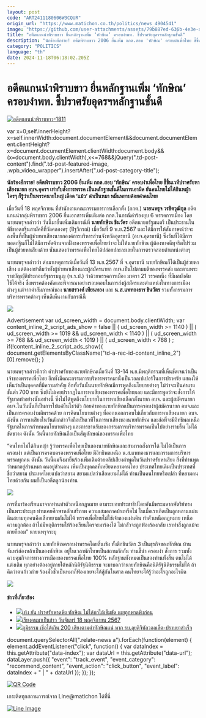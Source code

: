```yaml
---
layout: post
code: "ART2411180606W3CQUR"
origin_url: "https://www.matichon.co.th/politics/news_4904541"
image: "https://github.com/user-attachments/assets/79b887ed-636b-4e3e-ab2a-2129ef1f7910"
title: "อดีตแกนนำพิราบขาว ยื่นหลักฐานเพิ่ม ‘ทักษิณ’ ครอบงำพท. ชี้ปราศรัยอุดรฯหลักฐานชั้นดี"
description: "นักร้องอีกราย! อดีตพิราบขาว 2006 ยื่นเพิ่ม กกต.สอบ 'ทักษิณ' ครอบงำเพื่อไทย ชี้ขึ้นเวทีปราศรัยหาเสียงนายก อบจ.อุดรฯ เท่ากับสั่งการพรรค"
category: "POLITICS"
language: "th"
date: 2024-11-18T06:18:02.205Z
---
```


# อดีตแกนนำพิราบขาว ยื่นหลักฐานเพิ่ม ‘ทักษิณ’ ครอบงำพท. ชี้ปราศรัยอุดรฯหลักฐานชั้นดี

[![](https://www.matichon.co.th/wp-content/uploads/2024/11/อดีตแกนนำพิราบขาว-1811.jpg "อดีตแกนนำพิราบขาว-1811")](https://www.matichon.co.th/wp-content/uploads/2024/11/อดีตแกนนำพิราบขาว-1811.jpg)

var x=0;self.innerHeight?x=self.innerWidth:document.documentElement&&document.documentElement.clientHeight?x=document.documentElement.clientWidth:document.body&&(x=document.body.clientWidth),x<=768&&jQuery(".td-post-content").find(".td-post-featured-image, .wpb\_video\_wrapper").insertAfter(".ud-post-category-title");

**นักร้องอีกราย! อดีตพิราบขาว 2006 ยื่นเพิ่ม กกต.สอบ ‘ทักษิณ’ ครอบงำเพื่อไทย ชี้ขึ้นเวทีปราศรัยหาเสียงนายก อบจ.อุดรฯ เท่ากับสั่งการพรรค เป็นหลักฐานชั้นดีในการเอาผิด ยันคนไทยไม่ได้กินหญ้า ใครๆ ก็รู้ว่าเป็นพรรคนายใหญ่ เดือด ‘แม้ว’ ด่าเป็นหมา หมิ่นหยาบด้อยค่าคนไทย**

เมื่อวันที่ 18 พฤศจิกายน ที่สำนักงานคณะกรรมการการเลือกตั้ง (กกต.) **นายนพรุจ วรชิตวุฒิกุล** อดีตแกนนำกลุ่มพิราบขาว 2006 ยื่นเอกสารเพิ่มเติมต่อ กกต.ในกรณีคำร้องยุบ 6 พรรคการเมือง โดยนายนพรุจกล่าวว่า วันนี้มายื่นเพิ่มเติมกรณีที่ **นายทักษิณ ชินวัตร** อดีตนายกรัฐมนตรี เป็นประธานในพิธีทอดกฐินสามัคคีที่วัดคลองครุ (ปัฐวิกรณ์) เมื่อวันที่ 9 พ.ย.2567 และได้มีการให้สัมภาษณ์ว่าจะลงพื้นที่เป็นผู้ช่วยหาเสียงนายกองค์การบริหารส่วนจังหวัดอุดรธานี (อบจ.อุดรธานี) ซึ่งวันที่ได้มีการทอดกฐินก็ไม่ได้มีการคัดค้านจากฝั่งของพรรคเพื่อไทยว่าจะไม่ให้นายทักษิณ ผู้ต้องหาคดีทุจริตไปร่วมเป็นผู้ช่วยหาเสียงด้วย นั่นแสดงว่าพรรคเพื่อไทยได้ปล่อยปละละเลยในการตรวจสอบตำแหน่งต่างๆ

นายนพรุจกล่าวว่า ต่อมาเหตุการณ์เมื่อวันที่ 13 พ.ย.2567 ที่ จ.อุดรธานี นายทักษิณก็ได้เป็นผู้ช่วยหาเสียง แต่ต้องอย่าลืมว่าทั้งผู้ช่วยหาเสียงและผู้สมัครนายก อบจ.เป็นไปตามมติของพรรคส่ง และตามพระราชบัญญัติประกอบรัฐธรรมนูญ (พ.ร.ป.) ว่าด้วยพรรคการเมือง มาตรา 21 วรรคหนึ่ง ที่มีผลบังคับใช้ได้จริง ซึ่งพรรคต้องคัดและพิจารณาอย่างรอบคอบในการส่งผู้สมัครและตำแหน่งในทางการเมืองต่างๆ แต่จากคำสัมภาษณ์ของ **นายสรวงศ์ เทียนทอง** และ **น.ส.แพทองธาร ชินวัตร** รวมทั้งกรรมการบริหารพรรคต่างๆ เห็นดีเห็นงามกับกรณีนี้

![](https://www.matichon.co.th/wp-content/uploads/2024/11/S__43884578_0.jpg)

Advertisement var ud\_screen\_width = document.body.clientWidth; var content\_inline\_2\_script\_ads\_show = false || ( ud\_screen\_width >= 1140 ) || ( ud\_screen\_width >= 1019 && ud\_screen\_width < 1140 ) || ( ud\_screen\_width >= 768 && ud\_screen\_width < 1019 ) || ( ud\_screen\_width < 768 ) ; if(!content\_inline\_2\_script\_ads\_show){ document.getElementsByClassName("td-a-rec-id-content\_inline\_2")\[0\].remove(); }

นายนพรุจกล่าวอีกว่า คำปราศรัยของนายทักษิณเมื่อวันที่ 13-14 พ.ย.มีพฤติกรรมที่เห็นชัดเจนว่าเป็นเจ้าของพรรคเพื่อไทย อีกทั้งมีคณะกรรมการบริหารพรรคมานั่งเป็นวอลเปเปอร์ในการปราศรัย แสดงให้เห็นว่าเป็นบุคคลที่มีความสำคัญ อีกทั้งวันนั้นนายทักษิณมีการพูดถึงนโยบายต่างๆ ไม่ว่าจะเป็นค่าแรงขั้นต่ำ 700 บาท ซึ่งยังไม่เคยปรากฏในการหาเสียงของพรรคเพื่อไทยเลย และมีการพูดว่าจะสั่งการให้รัฐบาลทำอย่างนั้นอย่างนี้ ซึ่งไม่ได้พูดถึงนโยบายในการหาเสียงเลือกตั้งนายก อบจ. และผู้สมัครนายก อบจ.ในวันนั้นก็เป็นการไปแค่ยืนโชว์ตัว ถ้อยคำของนายทักษิณเป็นการครอบงำผู้สมัครนายก อบจ.และเป็นการครอบงำมติพรรคด้วย การคิดนโยบายต่างๆ ที่ออกนอกกรอบไม่เกี่ยวกับการหาเสียงนายก อบจ. ดังนั้น การหาเสียงในวันดังกล่าวจึงถือเป็นเวทีในการหาเสียงของนายทักษิณ และส่อที่จะมีอิทธิพลเหนือรัฐบาลในการกำหนดนโยบายต่างๆ และการขานรับของกรรมการบริหารพรรคเป็นไปอย่างราบรื่น ไม่ได้ขัดขวาง ดังนั้น วันนี้นายทักษิณถือเป็นสัญลักษณ์ของพรรคเพื่อไทย

“คนไทยไม่ได้กินหญ้า รู้ว่าพรรคเพื่อไทยเป็นของนายทักษิณและสามารถสั่งการได้ ไม่ได้เป็นการครอบงำ แต่เป็นการครอบครองพรรคเพื่อไทย มีอิทธิพลเหนือ น.ส.แพทองธารและกรรมการบริหารพรรคทุกคน ดังนั้น วันนี้ผมจึงมายื่นร้องเพิ่มเติมด้วยคลิปเสียงคำพูดในวันปราศรัยหาเสียง สิ่งที่ท่านพูดว่าหมาอยู่ส่วนหมา คนอยู่ส่วนคน เพิ่มเป็นบุคคลที่เหยียดหยามคนไทย ประเทศไทยเดิมเป็นประเทศที่ชื่อว่าสยาม ประเทศไทยแปลว่าสยาม สยามแปลว่าเสือหยามไม่ได้ ท่านเป็นคนไทยหรือเปล่า ที่หยามคนไทยด้วยกัน ผมก็เป็นอดีตลูกน้องท่าน

![](https://www.matichon.co.th/wp-content/uploads/2024/11/S__25673938_0.jpg)

การที่มาร้องเรียนมาจากท่านทำตัวเหนือกฎหมาย ตามระบอบประชาธิปไตยอันมีพระมหากษัตริย์ทรงเป็นพระประมุข ท่านเคยศึกษาหลักเสรีภาพ ความเสมอภาคบ้างหรือไม่ ในเมื่อเราเกิดเป็นลูกหลานแผ่นดินสยามทุกคนคือเสือหยามกันไม่ได้ พรรคเพื่อไทยไม่ใช่เจ้าของแผ่นดิน ทำตัวเหนือกฎหมาย เหนือความถูกต้อง ถ้าไม่มีพฤติกรรมให้ร้องเรียนใครจะมาร้องได้ ไม่กลัวจะถูกฟ้องร้องกลับ เราทำสิ่งถูกแม้จะตายก็ยอม” นายนพรุจระบุ

นายนพรุจกล่าวว่า นายทักษิณครอบงำพรรคโดยสิ้นเชิง ทั้งตึกชินวัตร 3 เป็นธุรกิจของทักษิณ บ้านจันทร์ส่องหล้าเป็นของทักษิณ อยู่ในเวลาพักโทษเป็นสถานกักกัน ท่านชี้นำ ครอบงำ สั่งการ รวมทั้งควบคุมกิจการทางการเมืองของพรรคเพื่อไทย 100% หลักฐานทั้งหมดเป็นของท่านทั้งสิ้น ตนไม่ได้แต่งเติม ทุกอย่างต้องอยู่ภายใต้หลักนิติรัฐนิติธรรม จะมาบอกว่านายทักษิณคือนิติรัฐนิติธรรมไม่ได้ ถ้าคิดว่าตนก้าวก่าย ร้องมั่วซั่วเป็นหมาก็ฟ้องเลยจะได้สู้กันในศาล คนไทยจะได้รู้ว่าอะไรถูกอะไรผิด

![](https://www.matichon.co.th/wp-content/uploads/2024/11/S__43884573_0.jpg)

#### ข่าวที่เกี่ยวข้อง

*   [![](https://www.matichon.co.th/wp-content/uploads/2024/11/c50.jpg)เท้ง ยัน ปราศรัยพาดพิง ทักษิณ ไม่ได้ชกใต้เข็มขัด เผยถูกพาดพิงก่อน](https://www.matichon.co.th/politics/news_4904467)
*   [![](https://www.matichon.co.th/wp-content/uploads/2024/11/เทศกาลอาหาร.png)เรียงคนมาเป็นข่าว วันจันทร์ 18 พฤศจิกายน 2567](https://www.matichon.co.th/politics/news_4903547)
*   [![](https://www.matichon.co.th/wp-content/uploads/2024/11/S__1568686552.jpg)ภูมิธรรม เชื่อได้เกิน 200 เสียงตามคำทักษิณแน่ หาก รบ.ลุยดิจิทัลวอลเล็ต-ปราบยาสำเร็จ](https://www.matichon.co.th/politics/news_4903272)

document.querySelectorAll(".relate-news a").forEach(function(element) { element.addEventListener("click", function() { var dataIndex = this.getAttribute("data-index"); var dataUrl = this.getAttribute("data-url"); dataLayer.push({ "event": "track\_event", "event\_category": "recommend\_content", "event\_action": "click\_button", "event\_label": dataIndex + " | " + dataUrl }); }); });

[![QR Code](https://www.matichon.co.th/wp-content/uploads/2023/07/wob1371z.jpg)](https://lin.ee/ht0nDxX)

เกาะติดทุกสถานการณ์จาก Line@matichon ได้ที่นี่

[![Line Image](https://www.matichon.co.th/wp-content/uploads/2023/07/th.png)](https://lin.ee/ht0nDxX)